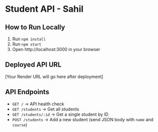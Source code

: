 # Student API - Sahil

## How to Run Locally
1. Run `npm install`
2. Run `npm start`
3. Open http://localhost:3000 in your browser

## Deployed API URL
[Your Render URL will go here after deployment]

## API Endpoints
- `GET /` → API health check
- `GET /students` → Get all students
- `GET /students/:id` → Get a single student by ID
- `POST /students` → Add a new student (send JSON body with `name` and `course`)
